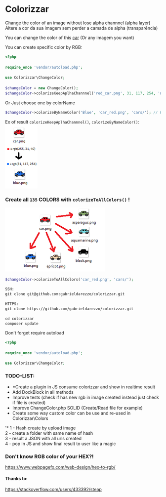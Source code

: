 # Colorizzar 


Change the color of an image without lose alpha channnel (alpha layer)  
Altere a cor da sua imagem sem perder a camada de alpha (transparência)


You can change the color of this [car](https://github.com/gabrieldarezzo/colorizzar/blob/master/car.png?raw=true) (Or any imagem you want)


You can create specific color by RGB:
```php
<?php

require_once 'vendor/autoload.php';

use Colorizzar\ChangeColor;

$changeColor = new ChangeColor();
$changeColor->colorizeKeepAplhaChannnel('red_car.png', 31, 117, 254, 'new_blue_car.png');
```

Or Just choose one by colorName 

```php
$changeColor->colorizeByNameColor('Blue', 'car_red.png', 'cars/'); // Will create 'blue.png'
```   
 
 
Ex of result `colorizeKeepAplhaChannnel()`, `colorizeByNameColor()`:
![Scheme](doc/to_from_rgb.png)  


  

### Create all `135` COLORS with `colorizeToAllColors()` !

![Scheme](doc/to_from.png)  

```php
$changeColor->colorizeToAllColors('car_red.png', 'cars/');
```




```
SSH:
git clone git@github.com:gabrieldarezzo/colorizzar.git

HTTPS:
git clone https://github.com/gabrieldarezzo/colorizzar.git

cd colorizzar  
composer update  
```

Don't forget require autoload  

```php
<?php

require_once 'vendor/autoload.php';

use Colorizzar\ChangeColor;

```


### TODO-LIST:
  - *Create a plugin in JS consume colorizzar and show in realtime result   
  - Add DockBlock in all methods
  - Improve tests (check if has new rgb in image created instead just check if file is created)  
  - Improve ChangeColor.php SOLID (Create/Read file for example)  
  - Create some way custom color can be use and re-used in Colorizzar\Colors

'* 
1 - Hash create by upload image  
2 - create a folder with same name of hash  
3 - result a JSON with all urls created  
4 - pop in JS and show final result to user like a magic   




### Don't know RGB color of your HEX?!  
https://www.webpagefx.com/web-design/hex-to-rgb/


#### Thanks to:
https://stackoverflow.com/users/433392/steap